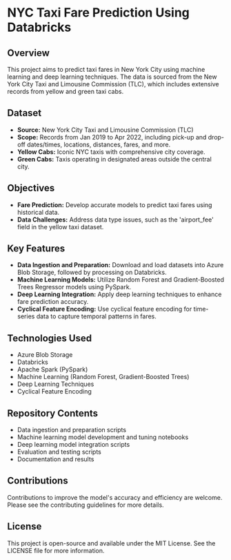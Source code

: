 # NYC Taxi Fare Prediction Using Databricks

## Overview
This project aims to predict taxi fares in New York City using machine learning and deep learning techniques. The data is sourced from the New York City Taxi and Limousine Commission (TLC), which includes extensive records from yellow and green taxi cabs.

## Dataset
- **Source:** New York City Taxi and Limousine Commission (TLC)
- **Scope:** Records from Jan 2019 to Apr 2022, including pick-up and drop-off dates/times, locations, distances, fares, and more.
- **Yellow Cabs:** Iconic NYC taxis with comprehensive city coverage.
- **Green Cabs:** Taxis operating in designated areas outside the central city.

## Objectives
- **Fare Prediction:** Develop accurate models to predict taxi fares using historical data.
- **Data Challenges:** Address data type issues, such as the 'airport_fee' field in the yellow taxi dataset.

## Key Features
- **Data Ingestion and Preparation:** Download and load datasets into Azure Blob Storage, followed by processing on Databricks.
- **Machine Learning Models:** Utilize Random Forest and Gradient-Boosted Trees Regressor models using PySpark.
- **Deep Learning Integration:** Apply deep learning techniques to enhance fare prediction accuracy.
- **Cyclical Feature Encoding:** Use cyclical feature encoding for time-series data to capture temporal patterns in fares.

## Technologies Used
- Azure Blob Storage
- Databricks
- Apache Spark (PySpark)
- Machine Learning (Random Forest, Gradient-Boosted Trees)
- Deep Learning Techniques
- Cyclical Feature Encoding

## Repository Contents
- Data ingestion and preparation scripts
- Machine learning model development and tuning notebooks
- Deep learning model integration scripts
- Evaluation and testing scripts
- Documentation and results

## Contributions
Contributions to improve the model's accuracy and efficiency are welcome. Please see the contributing guidelines for more details.

## License
This project is open-source and available under the MIT License. See the LICENSE file for more information.